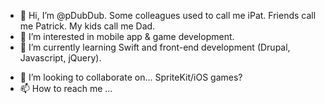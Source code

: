 - 👋 Hi, I’m @pDubDub. Some colleagues used to call me iPat. Friends call me Patrick. My kids call me Dad.
- 👀 I’m interested in mobile app & game development.
- 🌱 I’m currently learning Swift and front-end development (Drupal, Javascript, jQuery).


<!---
pDubDub/pDubDub is a ✨ special ✨ repository because its `README.md` (this file) appears on your GitHub profile.
You can click the Preview link to take a look at your changes.
--->


- 💞️ I’m looking to collaborate on... SpriteKit/iOS games?
- 📫 How to reach me ...
